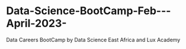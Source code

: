 # Data-Science-BootCamp-Feb---April-2023-
Data Careers BootCamp by Data Science East Africa and  Lux Academy 
